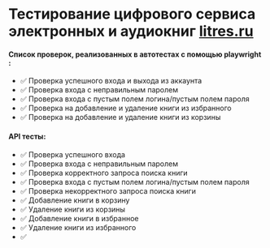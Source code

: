 <h1> Тестирование цифрового сервиса электронных и аудиокниг  <a target="_blank" href="https://www.litres.ru/">litres.ru</a></h1>


#### Список проверок, реализованных в автотестах c помощью playwright :
* ✅ Проверка успешного входа и выхода из аккаунта
* ✅ Проверка входа с неправильным паролем
* ✅ Проверка входа с пустым полем логина/пустым полем пароля
* ✅ Проверка на добавление и удаление книги из избранного
* ✅ Проверка на добавление и удаление книги из корзины

#### API тесты:
* ✅ Проверка успешного входа
* ✅ Проверка входа с неправильным паролем
* ✅ Проверка корректного запроса поиска книги
* ✅ Проверка входа с пустым полем логина/пустым полем пароля
* ✅ Проверка некорректного запроса поиска книги
* ✅ Добавление книги в корзину
* ✅ Удаление книги из корзины
* ✅ Добавление книги в избранное
* ✅ Удаление книги из избранного
* ✅



